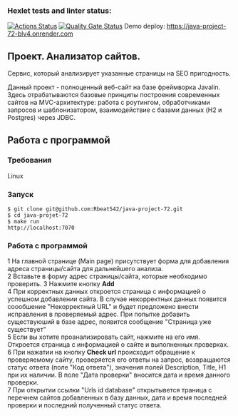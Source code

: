 ### Hexlet tests and linter status:
[![Actions Status](https://github.com/Rbeat542/java-project-72/actions/workflows/hexlet-check.yml/badge.svg)](https://github.com/Rbeat542/java-project-72/actions)
[![Quality Gate Status](https://sonarcloud.io/api/project_badges/measure?project=Rbeat542_java-project-72&metric=alert_status)](https://sonarcloud.io/summary/new_code?id=Rbeat542_java-project-72)
 Demo deploy: https://java-project-72-blv4.onrender.com

## Проект. Анализатор сайтов.

Сервис, который анализирует указанные страницы на SEO пригодность.

Данный проект - полноценный веб-сайт на базе фреймворка Javalin. Здесь отрабатываются базовые принципы построения современных сайтов на MVC-архитектуре: работа с роутингом, обработчиками запросов и шаблонизатором, взаимодействие с базами данных (H2 и Postgres) через JDBC.

## Работа с программой
### Требования
Linux


### Запуск
```
$ git clone git@github.com:Rbeat542/java-project-72.git  
$ cd java-projet-72  
$ make run  
http://localhost:7070  
```

### Работа с программой  
1 На главной странице (Main page) присутствует форма для добавления адреса страницы/сайта для дальнейшего анализа.  
2 Вставьте в форму адрес страницы/сайта, которые необходимо проверить.
3 Нажмите кнопку **Add**  
4 При корректных данных откроется страница с информацией о успешном добавлении сайта. В случае некорректных данных появится соообшение "Некорректный URL" и будет предложено внести исправления в проверяемый адрес. При попытке добавить существуюший в базе адрес, появится сообщение "Страница уже существует"  
5 Если вы хотите проанализировать сайт, нажмите на его имя. Откроется страница с информацией о сайте и выполненных проверках.  
6 При нажатии на кнопку **Check url** происходит обращение к проверяемому сайту, проверяется его ответы на запрос, возвращаются статус ответа (поле "Код ответа"), значения полей Description, Title, H1 при их наличии. В поле "Дата проверки" вносится дата и время данного проверки.  
7 При открытии ссылки "Urls id database" открытывется траница c перечнем сайтов добавленных в базу данных, дата и время последней проверки и последний полученный статус ответа.  
